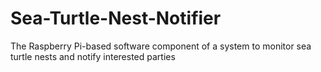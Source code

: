 # Sea-Turtle-Nest-Notifier
The Raspberry Pi-based software component of a system to monitor sea turtle nests and notify interested parties
